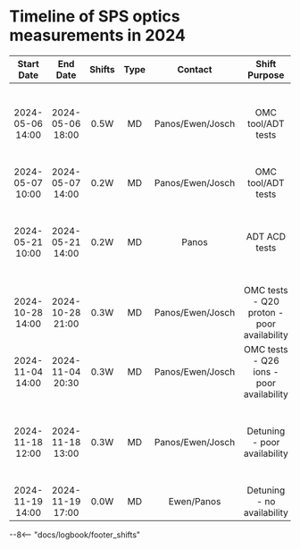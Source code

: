 # Timeline of SPS optics measurements in 2024

<!--
    Logbook Links: [LINK_NAME](date, logbook_id, event_id){.logbook-link}
    Shifts:  W - Weekdays (Day) WN - Weekdays (Night) H - Holidays or weekend (Day) HN - Holidays or weekend (Night)
    Tooltips: *[SHIFT PURPOSE TEXT]: Text inside the tooltip
-->

|    Start Date    | End Date         | Shifts | Type    | Contact             |           Shift Purpose                                   |                   Logbook Link                    |
|:----------------:|:----------------:|:------:|:-------:|:-------------------:|:---------------------------------------------------------:|:-------------------------------------------------:|
| 2024-05-06 14:00 | 2024-05-06 18:00 |  0.5W  |   MD    |  Panos/Ewen/Josch   |  OMC tool/ADT tests                                       | [Start](2024-05-06, 3121, 4063021){.logbook-link} |
| 2024-05-07 10:00 | 2024-05-07 14:00 |  0.2W  |   MD    |  Panos/Ewen/Josch   |  OMC tool/ADT tests                                       | None                                              |
| 2024-05-21 10:00 | 2024-05-21 14:00 |  0.2W  |   MD    |  Panos              |  ADT ACD tests                                            | [Start](2024-05-21, 3121, 4071660){.logbook-link} |
| 2024-10-28 14:00 | 2024-10-28 21:00 |  0.3W  |   MD    |  Panos/Ewen/Josch   |  OMC tests - Q20 proton - poor availability               | None                                              |
| 2024-11-04 14:00 | 2024-11-04 20:30 |  0.3W  |   MD    |  Panos/Ewen/Josch   |  OMC tests - Q26 ions - poor availability                 | None                                              |
| 2024-11-18 12:00 | 2024-11-18 13:00 |  0.3W  |   MD    |  Panos/Ewen/Josch   |  Detuning - poor availability                             | [Start](2024-11-18, 2621, 4186079){.logbook-link} |
| 2024-11-19 14:00 | 2024-11-19 17:00 |  0.0W  |   MD    |  Ewen/Panos         |  Detuning - no availability                               | None                                              |
<!-- Tooltips -->

--8<-- "docs/logbook/footer_shifts"
